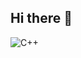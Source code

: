 ## Hi there 👋


![C++](https://img.shields.io/badge/c++-%2300599C.svg?style=for-the-badge&logo=c%2B%2B&logoColor=white)
